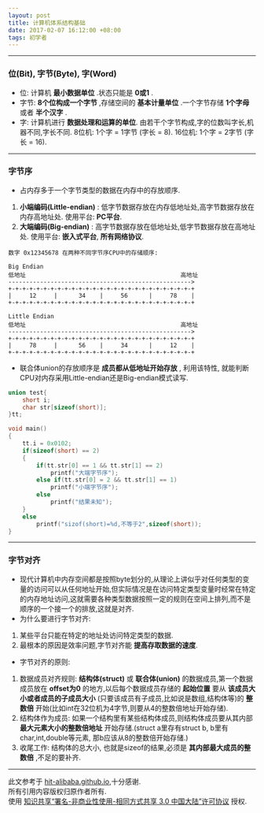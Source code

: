 ```yaml
---
layout: post
title: 计算机体系结构基础
date: 2017-02-07 16:12:00 +08:00
tags: 初学者
---
```


***

### 位(Bit), 字节(Byte), 字(Word)

* 位: 计算机 **最小数据单位** .状态只能是 **0或1** .
* 字节: **8个位构成一个字节** ,存储空间的 **基本计量单位** .一个字节存储 **1个字母** 或者 **半个汉字** .
* 字: 计算机进行 **数据处理和运算的单位**. 由若干个字节构成,字的位数叫字长,机器不同,字长不同. 8位机: 1个字 = 1字节 (字长 = 8). 16位机: 1个字 = 2字节 (字长 = 16).

***

### 字节序

* 占内存多于一个字节类型的数据在内存中的存放顺序.
1. **小端编码(Little-endian)** : 低字节数据存放在内存低地址处,高字节数据存放在内存高地址处. 使用平台: **PC平台**.
2. **大端编码(Big-endian)** : 高字节数据存放在低地址处,低字节数据存放在高地址处. 使用平台: **嵌入式平台**, **所有网络协议**.

```plain
数字 0x12345678 在两种不同字节序CPU中的存储顺序:

Big Endian
低地址                                            高地址
---------------------------------------------------->
+-+-+-+-+-+-+-+-+-+-+-+-+-+-+-+-+-+-+-+-+-+-+-+-+-+-+
|     12     |      34    |     56      |     78    |
+-+-+-+-+-+-+-+-+-+-+-+-+-+-+-+-+-+-+-+-+-+-+-+-+-+-+

Little Endian
低地址                                            高地址
---------------------------------------------------->
+-+-+-+-+-+-+-+-+-+-+-+-+-+-+-+-+-+-+-+-+-+-+-+-+-+-+
|     78     |      56    |     34      |     12    |
+-+-+-+-+-+-+-+-+-+-+-+-+-+-+-+-+-+-+-+-+-+-+-+-+-+-+

```

* 联合体union的存放顺序是 **成员都从低地址开始存放** , 利用该特性, 就能判断CPU对内存采用Little-endian还是Big-endian模式读写.

```c
union test{
    short i;
    char str[sizeof(short)];
}tt;

void main()
{
    tt.i = 0x0102;
    if(sizeof(short) == 2)
    {
        if(tt.str[0] == 1 && tt.str[1] == 2)
            printf("大端字节序");
        else if(tt.str[0] = 2 && tt.str[1] == 1)
            printf("小端字节序");
        else
            printf("结果未知");
    }
    else
        printf("sizof(short)=%d,不等于2",sizeof(short));
}

```

***

### 字节对齐

* 现代计算机中内存空间都是按照byte划分的,从理论上讲似乎对任何类型的变量的访问可以从任何地址开始,但实际情况是在访问特定类型变量时经常在特定的内存地址访问,这就需要各种类型数据按照一定的规则在空间上排列,而不是顺序的一个接一个的排放,这就是对齐.
* 为什么要进行字节对齐:
1. 某些平台只能在特定的地址处访问特定类型的数据.
2. 最根本的原因是效率问题,字节对齐能 **提⾼存取数据的速度**.
* 字节对齐的原则:
1. 数据成员对齐规则: **结构体(struct)** 或 **联合体(union)** 的数据成员,第一个数据成员放在 **offset为0** 的地方,以后每个数据成员存储的 **起始位置** 要从 **该成员大小或者成员的子成员大小** (只要该成员有子成员,比如说是数组,结构体等)的 **整数倍** 开始(比如int在32位机为4字节,则要从4的整数倍地址开始存储).
2. 结构体作为成员: 如果一个结构里有某些结构体成员,则结构体成员要从其内部 **最大元素大小的整数倍地址** 开始存储.(struct a里存有struct b, b里有char,int,double等元素, 那b应该从8的整数倍开始存储.)
3. 收尾工作: 结构体的总大小, 也就是sizeof的结果,必须是 **其内部最大成员的整数倍** ,不足的要补齐.

***

此文参考于 [hit-alibaba.github.io][hit-alibaba.github.io],十分感谢.  
所有引用内容版权归原作者所有.  
使用 [知识共享“署名-非商业性使用-相同方式共享 3.0 中国大陆”许可协议][Lisence] 授权.

[hit-alibaba.github.io]: https://hit-alibaba.github.io/interview/
[Lisence]: https://creativecommons.org/licenses/by-nc-sa/3.0/cn/